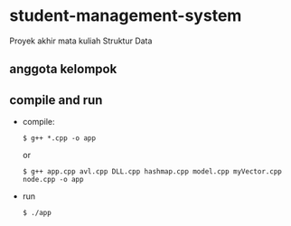 # student-management-system
Proyek akhir mata kuliah Struktur Data

## anggota kelompok

## compile and run
- compile:

    `$ g++ *.cpp -o app`

    or

    `$ g++ app.cpp avl.cpp DLL.cpp hashmap.cpp model.cpp myVector.cpp node.cpp -o app`

- run

    `$ ./app`


